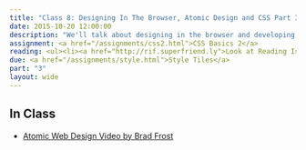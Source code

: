 ```yaml
---
title: "Class 8: Designing In The Browser, Atomic Design and CSS Part 3"
date: 2015-10-20 12:00:00
description: "We'll talk about designing in the browser and developing style prototypes.  We'll also learn about the Atomic Design methodology, and continue our CSS lesson.  Finally, we'll have an in-class critique/discussion about your style tiles."
assignment: <a href="/assignments/css2.html">CSS Basics 2</a>
reading: <ul><li><a href="http://rif.superfriend.ly">Look at Reading Is Fundamental Example</a></li><li><i>HTML&CSS</i> Ch. 13 Boxes, Ch. 15 Layout, Ch. 16 Images</li><li><i>Mobile First</i> Ch. 7 Layout</li><li><a href="http://bradfrost.com/blog/post/atomic-web-design/">Atomic Web Design by Brad Frost</a></li><li><a href="http://daverupert.com/2013/04/responsive-deliverables/">Responsive Deliverables by Dave Rupert</a></li></ul>
due: <a href="/assignments/style.html">Style Tiles</a>
part: "3"
layout: wide
---
```


## In Class
* [Atomic Web Design Video by Brad Frost](https://vimeo.com/109130093)